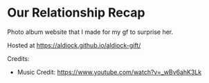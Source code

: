 # Our Relationship Recap

Photo album website that I made for my gf to surprise her.

Hosted at https://aldiock.github.io/aldiock-gift/

Credits:

* Music Credit: https://www.youtube.com/watch?v=_wBv6ahK3Lk
